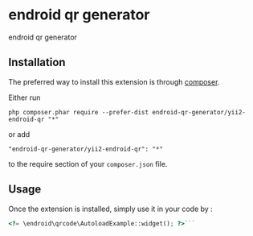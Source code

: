 endroid qr generator
====================
endroid qr generator

Installation
------------

The preferred way to install this extension is through [composer](http://getcomposer.org/download/).

Either run

```
php composer.phar require --prefer-dist endroid-qr-generator/yii2-endroid-qr "*"
```

or add

```
"endroid-qr-generator/yii2-endroid-qr": "*"
```

to the require section of your `composer.json` file.


Usage
-----

Once the extension is installed, simply use it in your code by  :

```php
<?= \endroid\qrcode\AutoloadExample::widget(); ?>```